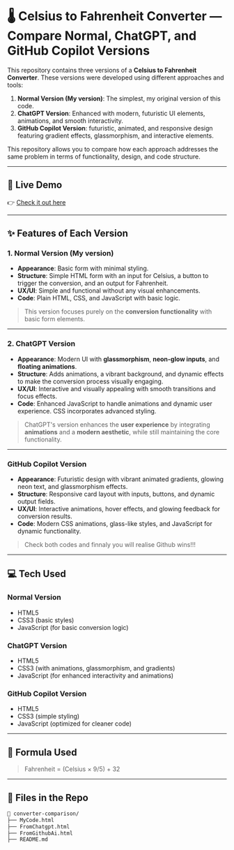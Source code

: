 # 🌡️ Celsius to Fahrenheit Converter — Compare Normal, ChatGPT, and GitHub Copilot Versions

This repository contains three versions of a **Celsius to Fahrenheit Converter**. These versions were developed using different approaches and tools:
1. **Normal Version (My version)**: The simplest, my original version of this code.
2. **ChatGPT Version**: Enhanced with modern, futuristic UI elements, animations, and smooth interactivity.
3. **GitHub Copilot Version**: futuristic, animated, and responsive design featuring gradient effects, glassmorphism, and interactive elements.
   
This repository allows you to compare how each approach addresses the same problem in terms of functionality, design, and code structure.

---

## 🚀 Live Demo

👉 [Check it out here](#) 

---

## ✨ Features of Each Version

### **1. Normal Version (My version)**
- **Appearance**: Basic form with minimal styling.
- **Structure**: Simple HTML form with an input for Celsius, a button to trigger the conversion, and an output for Fahrenheit.
- **UX/UI**: Simple and functional without any visual enhancements.
- **Code**: Plain HTML, CSS, and JavaScript with basic logic.

> This version focuses purely on the **conversion functionality** with basic form elements.

---

### **2. ChatGPT Version**
- **Appearance**: Modern UI with **glassmorphism**, **neon-glow inputs**, and **floating animations**.
- **Structure**: Adds animations, a vibrant background, and dynamic effects to make the conversion process visually engaging.
- **UX/UI**: Interactive and visually appealing with smooth transitions and focus effects.
- **Code**: Enhanced JavaScript to handle animations and dynamic user experience. CSS incorporates advanced styling.

> ChatGPT's version enhances the **user experience** by integrating **animations** and a **modern aesthetic**, while still maintaining the core functionality.

---

### **GitHub Copilot Version**
- **Appearance**: Futuristic design with vibrant animated gradients, glowing neon text, and glassmorphism effects.
- **Structure**: Responsive card layout with inputs, buttons, and dynamic output fields.
- **UX/UI**: Interactive animations, hover effects, and glowing feedback for conversion results.
- **Code**: Modern CSS animations, glass-like styles, and JavaScript for dynamic functionality.

> Check both codes and finnaly you will realise Github wins!!!
---

## 💻 Tech Used

### **Normal Version**
- HTML5
- CSS3 (basic styles)
- JavaScript (for basic conversion logic)

### **ChatGPT Version**
- HTML5
- CSS3 (with animations, glassmorphism, and gradients)
- JavaScript (for enhanced interactivity and animations)

### **GitHub Copilot Version**
- HTML5
- CSS3 (simple styling)
- JavaScript (optimized for cleaner code)

---

## 🧪 Formula Used

> Fahrenheit = (Celsius × 9/5) + 32

---

## 📂 Files in the Repo

```bash
📁 converter-comparison/
├── MyCode.html       
├── FromChatgpt.html
├── FromGithubAi.html
├── README.md               
